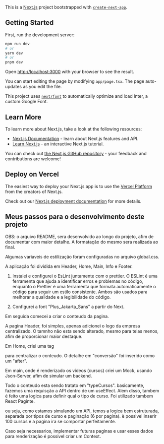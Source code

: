 This is a [Next.js](https://nextjs.org/) project bootstrapped with [`create-next-app`](https://github.com/vercel/next.js/tree/canary/packages/create-next-app).

## Getting Started

First, run the development server:

```bash
npm run dev
# or
yarn dev
# or
pnpm dev
```

Open [http://localhost:3000](http://localhost:3000) with your browser to see the result.

You can start editing the page by modifying `app/page.tsx`. The page auto-updates as you edit the file.

This project uses [`next/font`](https://nextjs.org/docs/basic-features/font-optimization) to automatically optimize and load Inter, a custom Google Font.

## Learn More

To learn more about Next.js, take a look at the following resources:

- [Next.js Documentation](https://nextjs.org/docs) - learn about Next.js features and API.
- [Learn Next.js](https://nextjs.org/learn) - an interactive Next.js tutorial.

You can check out [the Next.js GitHub repository](https://github.com/vercel/next.js/) - your feedback and contributions are welcome!

## Deploy on Vercel

The easiest way to deploy your Next.js app is to use the [Vercel Platform](https://vercel.com/new?utm_medium=default-template&filter=next.js&utm_source=create-next-app&utm_campaign=create-next-app-readme) from the creators of Next.js.

Check out our [Next.js deployment documentation](https://nextjs.org/docs/deployment) for more details.

## Meus passos para o desenvolvimento deste projeto

OBS: o arquivo README, sera desenvolvido ao longo do projeto, afim de documentar com maior detalhe. A formatação do mesmo sera realizada ao final.

Algumas variaveis de estilização foram configuradas no arquivo global.css.

A aplicação foi dividida em Header, Home, Main, Info e Footer.

1. Instalei e configurei o EsLint juntamente com o prettier. O ESLint é uma ferramenta que ajuda a identificar erros e problemas no código, enquanto o Prettier é uma ferramenta que formata automaticamente o código para seguir um estilo consistente. Ambos são usados para melhorar a qualidade e a legibilidade do código.

2. Configurei a font "Plus_Jakarta_Sans" a partir do Next.

Em seguida comecei a criar o conteudo da pagina.

A pagina Header, foi simples, apenas adicionei o logo da empresa centralizado. O tamnho não esta sendo alterado, mesmo para telas menos, afim de proporcionar maior destaque.

Em Home, criei uma tag <main> para centralizar o conteudo. O detalhe em "conversão" foi inserido como um "after".

Em main, onde é renderizado os videos (cursos) criei um Mock, usando Json-Server, afim de simular um backend.

Todo o conteudo esta sendo tratato em "typeCursos". basicamente, fazemos uma requisção a API dentro de um useEffect. Alem disso, tambem é feito uma logica para definir qual o tipo de curso. Foi utilizado tambem React Paginte.

ou seja, como estamos simulando um API, temos a logica bem estruturada, separada por tipos de curso e paginação (6 por pagina). è possivel inserir 100 cursos e a pagina ira se comportar perfeitamente.

Caso seja necessarios, implementar futuras paginas e usar esses dados para renderização é possivel criar um Context.
